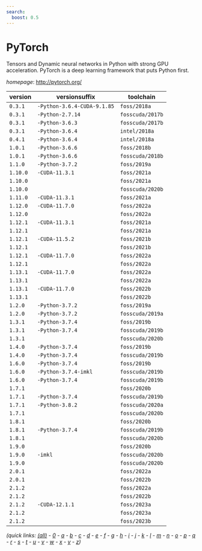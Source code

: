 ```yaml
---
search:
  boost: 0.5
---
```

# PyTorch

Tensors and Dynamic neural networks in Python with strong GPU acceleration. PyTorch is a deep learning framework that puts Python first.

*homepage*: <http://pytorch.org/>

version | versionsuffix | toolchain
--------|---------------|----------
``0.3.1`` | ``-Python-3.6.4-CUDA-9.1.85`` | ``foss/2018a``
``0.3.1`` | ``-Python-2.7.14`` | ``fosscuda/2017b``
``0.3.1`` | ``-Python-3.6.3`` | ``fosscuda/2017b``
``0.3.1`` | ``-Python-3.6.4`` | ``intel/2018a``
``0.4.1`` | ``-Python-3.6.4`` | ``intel/2018a``
``1.0.1`` | ``-Python-3.6.6`` | ``foss/2018b``
``1.0.1`` | ``-Python-3.6.6`` | ``fosscuda/2018b``
``1.1.0`` | ``-Python-3.7.2`` | ``foss/2019a``
``1.10.0`` | ``-CUDA-11.3.1`` | ``foss/2021a``
``1.10.0`` |  | ``foss/2021a``
``1.10.0`` |  | ``fosscuda/2020b``
``1.11.0`` | ``-CUDA-11.3.1`` | ``foss/2021a``
``1.12.0`` | ``-CUDA-11.7.0`` | ``foss/2022a``
``1.12.0`` |  | ``foss/2022a``
``1.12.1`` | ``-CUDA-11.3.1`` | ``foss/2021a``
``1.12.1`` |  | ``foss/2021a``
``1.12.1`` | ``-CUDA-11.5.2`` | ``foss/2021b``
``1.12.1`` |  | ``foss/2021b``
``1.12.1`` | ``-CUDA-11.7.0`` | ``foss/2022a``
``1.12.1`` |  | ``foss/2022a``
``1.13.1`` | ``-CUDA-11.7.0`` | ``foss/2022a``
``1.13.1`` |  | ``foss/2022a``
``1.13.1`` | ``-CUDA-11.7.0`` | ``foss/2022b``
``1.13.1`` |  | ``foss/2022b``
``1.2.0`` | ``-Python-3.7.2`` | ``foss/2019a``
``1.2.0`` | ``-Python-3.7.2`` | ``fosscuda/2019a``
``1.3.1`` | ``-Python-3.7.4`` | ``foss/2019b``
``1.3.1`` | ``-Python-3.7.4`` | ``fosscuda/2019b``
``1.3.1`` |  | ``fosscuda/2020b``
``1.4.0`` | ``-Python-3.7.4`` | ``foss/2019b``
``1.4.0`` | ``-Python-3.7.4`` | ``fosscuda/2019b``
``1.6.0`` | ``-Python-3.7.4`` | ``foss/2019b``
``1.6.0`` | ``-Python-3.7.4-imkl`` | ``fosscuda/2019b``
``1.6.0`` | ``-Python-3.7.4`` | ``fosscuda/2019b``
``1.7.1`` |  | ``foss/2020b``
``1.7.1`` | ``-Python-3.7.4`` | ``fosscuda/2019b``
``1.7.1`` | ``-Python-3.8.2`` | ``fosscuda/2020a``
``1.7.1`` |  | ``fosscuda/2020b``
``1.8.1`` |  | ``foss/2020b``
``1.8.1`` | ``-Python-3.7.4`` | ``fosscuda/2019b``
``1.8.1`` |  | ``fosscuda/2020b``
``1.9.0`` |  | ``foss/2020b``
``1.9.0`` | ``-imkl`` | ``fosscuda/2020b``
``1.9.0`` |  | ``fosscuda/2020b``
``2.0.1`` |  | ``foss/2022a``
``2.0.1`` |  | ``foss/2022b``
``2.1.2`` |  | ``foss/2022a``
``2.1.2`` |  | ``foss/2022b``
``2.1.2`` | ``-CUDA-12.1.1`` | ``foss/2023a``
``2.1.2`` |  | ``foss/2023a``
``2.1.2`` |  | ``foss/2023b``


*(quick links: [(all)](../index.md) - [0](../0/index.md) - [a](../a/index.md) - [b](../b/index.md) - [c](../c/index.md) - [d](../d/index.md) - [e](../e/index.md) - [f](../f/index.md) - [g](../g/index.md) - [h](../h/index.md) - [i](../i/index.md) - [j](../j/index.md) - [k](../k/index.md) - [l](../l/index.md) - [m](../m/index.md) - [n](../n/index.md) - [o](../o/index.md) - [p](../p/index.md) - [q](../q/index.md) - [r](../r/index.md) - [s](../s/index.md) - [t](../t/index.md) - [u](../u/index.md) - [v](../v/index.md) - [w](../w/index.md) - [x](../x/index.md) - [y](../y/index.md) - [z](../z/index.md))*

